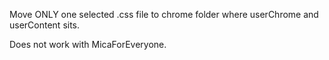 Move ONLY one selected .css file to chrome folder where userChrome and userContent sits.

Does not work with MicaForEveryone.
